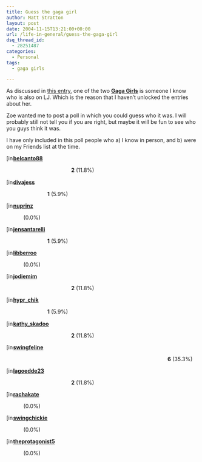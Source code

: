 ```yaml
---
title: Guess the gaga girl
author: Matt Stratton
layout: post
date: 2004-11-15T13:21:00+00:00
url: /life-in-general/guess-the-gaga-girl
dsq_thread_id:
  - 28251487
categories:
  - Personal
tags:
  - gaga girls

---
```

As discussed in [this entry][1], one of the two [**Gaga Girls**][2] is someone I know who is also on LJ. Which is the reason that I haven&#8217;t unlocked the entries about her.

Zoe wanted me to post a poll in which you could guess who it was. I will probably still not tell you if you are right, but maybe it will be fun to see who you guys think it was.

I have only included in this poll people who a) I know in person, and b) were on my Friends list at the time.

<span class="ljuser" style="white-space:nowrap;"><a href="http://belcanto88.livejournal.com/profile"><img class="ContextualPopup" style="border:0 none;vertical-align:bottom;padding-right:1px;" src="http://p-stat.livejournal.com/img/userinfo.gif" alt="[info]" width="17" height="17" /></a><a href="http://belcanto88.livejournal.com/"><strong>belcanto88</strong></a></span>
  
<span style="white-space:nowrap;"><img style="vertical-align:middle;" src="http://p-stat.livejournal.com/img/poll/leftbar.gif" alt="" height="14" /><img style="vertical-align:middle;" src="http://p-stat.livejournal.com/img/poll/mainbar.gif" alt="" width="146" height="14" /><img style="vertical-align:middle;" src="http://p-stat.livejournal.com/img/poll/rightbar.gif" alt="" width="7" height="14" /> <strong>2</strong> (11.8%)</span>

<span class="ljuser" style="white-space:nowrap;"><a href="http://divajess.livejournal.com/profile"><img class="ContextualPopup" style="border:0 none;vertical-align:bottom;padding-right:1px;" src="http://p-stat.livejournal.com/img/userinfo.gif" alt="[info]" width="17" height="17" /></a><a href="http://divajess.livejournal.com/"><strong>divajess</strong></a></span>
  
<span style="white-space:nowrap;"><img style="vertical-align:middle;" src="http://p-stat.livejournal.com/img/poll/leftbar.gif" alt="" height="14" /><img style="vertical-align:middle;" src="http://p-stat.livejournal.com/img/poll/mainbar.gif" alt="" width="83" height="14" /><img style="vertical-align:middle;" src="http://p-stat.livejournal.com/img/poll/rightbar.gif" alt="" width="7" height="14" /> <strong>1</strong> (5.9%)</span>

<span class="ljuser" style="white-space:nowrap;"><a href="http://nuprinz.livejournal.com/profile"><img class="ContextualPopup" style="border:0 none;vertical-align:bottom;padding-right:1px;" src="http://p-stat.livejournal.com/img/userinfo.gif" alt="[info]" width="17" height="17" /></a><a href="http://nuprinz.livejournal.com/"><strong>nuprinz</strong></a></span>
  
<span style="white-space:nowrap;"><img style="vertical-align:middle;" src="http://p-stat.livejournal.com/img/poll/leftbar.gif" alt="" height="14" /><img style="vertical-align:middle;" src="http://p-stat.livejournal.com/img/poll/mainbar.gif" alt="" width="20" height="14" /><img style="vertical-align:middle;" src="http://p-stat.livejournal.com/img/poll/rightbar.gif" alt="" width="7" height="14" /> <strong></strong> (0.0%)</span>

<span class="ljuser" style="white-space:nowrap;"><a href="http://jensantarelli.livejournal.com/profile"><img class="ContextualPopup" style="border:0 none;vertical-align:bottom;padding-right:1px;" src="http://p-stat.livejournal.com/img/userinfo.gif" alt="[info]" width="17" height="17" /></a><a href="http://jensantarelli.livejournal.com/"><strong>jensantarelli</strong></a></span>
  
<span style="white-space:nowrap;"><img style="vertical-align:middle;" src="http://p-stat.livejournal.com/img/poll/leftbar.gif" alt="" height="14" /><img style="vertical-align:middle;" src="http://p-stat.livejournal.com/img/poll/mainbar.gif" alt="" width="83" height="14" /><img style="vertical-align:middle;" src="http://p-stat.livejournal.com/img/poll/rightbar.gif" alt="" width="7" height="14" /> <strong>1</strong> (5.9%)</span>

<span class="ljuser" style="white-space:nowrap;"><a href="http://libberroo.livejournal.com/profile"><img class="ContextualPopup" style="border:0 none;vertical-align:bottom;padding-right:1px;" src="http://p-stat.livejournal.com/img/userinfo.gif" alt="[info]" width="17" height="17" /></a><a href="http://libberroo.livejournal.com/"><strong>libberroo</strong></a></span>
  
<span style="white-space:nowrap;"><img style="vertical-align:middle;" src="http://p-stat.livejournal.com/img/poll/leftbar.gif" alt="" height="14" /><img style="vertical-align:middle;" src="http://p-stat.livejournal.com/img/poll/mainbar.gif" alt="" width="20" height="14" /><img style="vertical-align:middle;" src="http://p-stat.livejournal.com/img/poll/rightbar.gif" alt="" width="7" height="14" /> <strong></strong> (0.0%)</span>

<span class="ljuser" style="white-space:nowrap;"><a href="http://jodiemim.livejournal.com/profile"><img class="ContextualPopup" style="border:0 none;vertical-align:bottom;padding-right:1px;" src="http://p-stat.livejournal.com/img/userinfo.gif" alt="[info]" width="17" height="17" /></a><a href="http://jodiemim.livejournal.com/"><strong>jodiemim</strong></a></span>
  
<span style="white-space:nowrap;"><img style="vertical-align:middle;" src="http://p-stat.livejournal.com/img/poll/leftbar.gif" alt="" height="14" /><img style="vertical-align:middle;" src="http://p-stat.livejournal.com/img/poll/mainbar.gif" alt="" width="146" height="14" /><img style="vertical-align:middle;" src="http://p-stat.livejournal.com/img/poll/rightbar.gif" alt="" width="7" height="14" /> <strong>2</strong> (11.8%)</span>

<span class="ljuser" style="white-space:nowrap;"><a href="http://hypr-chik.livejournal.com/profile"><img class="ContextualPopup" style="border:0 none;vertical-align:bottom;padding-right:1px;" src="http://p-stat.livejournal.com/img/userinfo.gif" alt="[info]" width="17" height="17" /></a><a href="http://hypr-chik.livejournal.com/"><strong>hypr_chik</strong></a></span>
  
<span style="white-space:nowrap;"><img style="vertical-align:middle;" src="http://p-stat.livejournal.com/img/poll/leftbar.gif" alt="" height="14" /><img style="vertical-align:middle;" src="http://p-stat.livejournal.com/img/poll/mainbar.gif" alt="" width="83" height="14" /><img style="vertical-align:middle;" src="http://p-stat.livejournal.com/img/poll/rightbar.gif" alt="" width="7" height="14" /> <strong>1</strong> (5.9%)</span>

<span class="ljuser" style="white-space:nowrap;"><a href="http://kathy-skadoo.livejournal.com/profile"><img class="ContextualPopup" style="border:0 none;vertical-align:bottom;padding-right:1px;" src="http://p-stat.livejournal.com/img/userinfo.gif" alt="[info]" width="17" height="17" /></a><a href="http://kathy-skadoo.livejournal.com/"><strong>kathy_skadoo</strong></a></span>
  
<span style="white-space:nowrap;"><img style="vertical-align:middle;" src="http://p-stat.livejournal.com/img/poll/leftbar.gif" alt="" height="14" /><img style="vertical-align:middle;" src="http://p-stat.livejournal.com/img/poll/mainbar.gif" alt="" width="146" height="14" /><img style="vertical-align:middle;" src="http://p-stat.livejournal.com/img/poll/rightbar.gif" alt="" width="7" height="14" /> <strong>2</strong> (11.8%)</span>

<span class="ljuser" style="white-space:nowrap;"><a href="http://swingfeline.livejournal.com/profile"><img class="ContextualPopup" style="border:0 none;vertical-align:bottom;padding-right:1px;" src="http://p-stat.livejournal.com/img/userinfo.gif" alt="[info]" width="17" height="17" /></a><a href="http://swingfeline.livejournal.com/"><strong>swingfeline</strong></a></span>
  
<span style="white-space:nowrap;"><img style="vertical-align:middle;" src="http://p-stat.livejournal.com/img/poll/leftbar.gif" alt="" height="14" /><img style="vertical-align:middle;" src="http://p-stat.livejournal.com/img/poll/mainbar.gif" alt="" width="400" height="14" /><img style="vertical-align:middle;" src="http://p-stat.livejournal.com/img/poll/rightbar.gif" alt="" width="7" height="14" /> <strong>6</strong> (35.3%)</span>

<span class="ljuser" style="white-space:nowrap;"><a href="http://lagoedde23.livejournal.com/profile"><img class="ContextualPopup" style="border:0 none;vertical-align:bottom;padding-right:1px;" src="http://p-stat.livejournal.com/img/userinfo.gif" alt="[info]" width="17" height="17" /></a><a href="http://lagoedde23.livejournal.com/"><strong>lagoedde23</strong></a></span>
  
<span style="white-space:nowrap;"><img style="vertical-align:middle;" src="http://p-stat.livejournal.com/img/poll/leftbar.gif" alt="" height="14" /><img style="vertical-align:middle;" src="http://p-stat.livejournal.com/img/poll/mainbar.gif" alt="" width="146" height="14" /><img style="vertical-align:middle;" src="http://p-stat.livejournal.com/img/poll/rightbar.gif" alt="" width="7" height="14" /> <strong>2</strong> (11.8%)</span>

<span class="ljuser" style="white-space:nowrap;"><a href="http://rachakate.livejournal.com/profile"><img class="ContextualPopup" style="border:0 none;vertical-align:bottom;padding-right:1px;" src="http://p-stat.livejournal.com/img/userinfo.gif" alt="[info]" width="17" height="17" /></a><a href="http://rachakate.livejournal.com/"><strong>rachakate</strong></a></span>
  
<span style="white-space:nowrap;"><img style="vertical-align:middle;" src="http://p-stat.livejournal.com/img/poll/leftbar.gif" alt="" height="14" /><img style="vertical-align:middle;" src="http://p-stat.livejournal.com/img/poll/mainbar.gif" alt="" width="20" height="14" /><img style="vertical-align:middle;" src="http://p-stat.livejournal.com/img/poll/rightbar.gif" alt="" width="7" height="14" /> <strong></strong> (0.0%)</span>

<span class="ljuser" style="white-space:nowrap;"><a href="http://swingchickie.livejournal.com/profile"><img class="ContextualPopup" style="border:0 none;vertical-align:bottom;padding-right:1px;" src="http://p-stat.livejournal.com/img/userinfo.gif" alt="[info]" width="17" height="17" /></a><a href="http://swingchickie.livejournal.com/"><strong>swingchickie</strong></a></span>
  
<span style="white-space:nowrap;"><img style="vertical-align:middle;" src="http://p-stat.livejournal.com/img/poll/leftbar.gif" alt="" height="14" /><img style="vertical-align:middle;" src="http://p-stat.livejournal.com/img/poll/mainbar.gif" alt="" width="20" height="14" /><img style="vertical-align:middle;" src="http://p-stat.livejournal.com/img/poll/rightbar.gif" alt="" width="7" height="14" /> <strong></strong> (0.0%)</span>

<span class="ljuser" style="white-space:nowrap;"><a href="http://theprotagonist5.livejournal.com/profile"><img class="ContextualPopup" style="border:0 none;vertical-align:bottom;padding-right:1px;" src="http://p-stat.livejournal.com/img/userinfo.gif" alt="[info]" width="17" height="17" /></a><a href="http://theprotagonist5.livejournal.com/"><strong>theprotagonist5</strong></a></span>
  
<span style="white-space:nowrap;"><img style="vertical-align:middle;" src="http://p-stat.livejournal.com/img/poll/leftbar.gif" alt="" height="14" /><img style="vertical-align:middle;" src="http://p-stat.livejournal.com/img/poll/mainbar.gif" alt="" width="20" height="14" /><img style="vertical-align:middle;" src="http://p-stat.livejournal.com/img/poll/rightbar.gif" alt="" width="7" height="14" /> <strong></strong> (0.0%)</span>

 [1]: http://www.livejournal.com/users/mugsy1274/303580.html
 [2]: http://www.livejournal.com/tools/memories.bml?user=mugsy1274&keyword=Gaga+Girls&filter=all